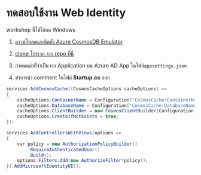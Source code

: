 
# ทดสอบใช้งาน Web Identity

workshop นี้ใช้ได้บน Windows 

1. [ดาวน์โหลดและติดตั้ง Azure CosmosDB Emulator](https://docs.microsoft.com/en-us/azure/cosmos-db/local-emulator-release-notes) 
2. [clone โปรเจค จาก repo ที่นี่](https://github.com/teerasej/BlazorServer-MSIdentityWeb-pre4-graphclient) 

3. กำหนดค่าที่จำเป็นจาก Application บน Azure AD App ในไฟล์​ `appsettings.json`
4. ทำการนำ comment ในไฟล์​ **Startup.cs** ออก

```c#
services.AddCosmosCache((CosmosCacheOptions cacheOptions) =>
{
    cacheOptions.ContainerName = Configuration["CosmosCache:ContainerName"];
    cacheOptions.DatabaseName = Configuration["CosmosCache:DatabaseName"];
    cacheOptions.ClientBuilder = new CosmosClientBuilder(Configuration["CosmosCache:ConnectionString"]);
    cacheOptions.CreateIfNotExists = true;
});

services.AddControllersWithViews(options =>
{
    var policy = new AuthorizationPolicyBuilder()
        .RequireAuthenticatedUser()
        .Build();
    options.Filters.Add(new AuthorizeFilter(policy));
}).AddMicrosoftIdentityUI();

```
